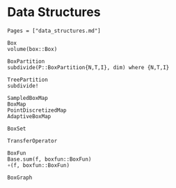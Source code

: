 # Data Structures

```@index
Pages = ["data_structures.md"]
```

```@docs
Box
volume(box::Box)
```

```@docs
BoxPartition
subdivide(P::BoxPartition{N,T,I}, dim) where {N,T,I}
```

```@docs
TreePartition
subdivide!
```

```@docs
SampledBoxMap
BoxMap
PointDiscretizedMap
AdaptiveBoxMap
```

```@docs
BoxSet
```

```@docs
TransferOperator
```

```@docs
BoxFun
Base.sum(f, boxfun::BoxFun)
∘(f, boxfun::BoxFun)
```

```@docs
BoxGraph
```
